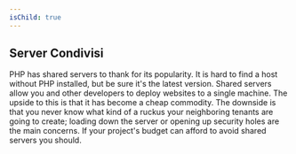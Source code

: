```yaml
---
isChild: true
---
```


## Server Condivisi

PHP has shared servers to thank for its popularity. It is hard to find a host without PHP installed, but be sure it's the latest version. Shared servers allow you and other developers to deploy websites to a single machine. The upside to this is that it has become a cheap commodity. The downside is that you never know what kind of a ruckus your neighboring tenants are going to create; loading down the server or opening up security holes are the main concerns. If your project's budget can afford to avoid shared servers you should.
